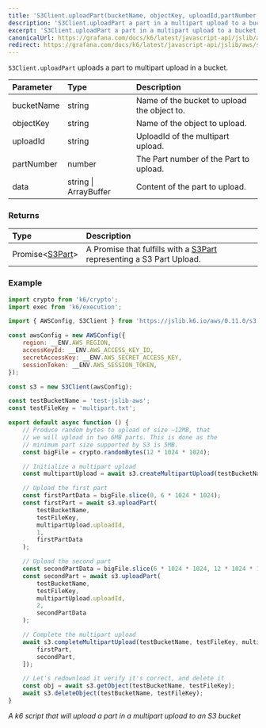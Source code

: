 ```yaml
---
title: 'S3Client.uploadPart(bucketName, objectKey, uploadId,partNumber, data)'
description: 'S3Client.uploadPart a part in a multipart upload to a bucket'
excerpt: 'S3Client.uploadPart a part in a multipart upload to a bucket'
canonicalUrl: https://grafana.com/docs/k6/latest/javascript-api/jslib/aws/s3client/uploadpart/
redirect: https://grafana.com/docs/k6/latest/javascript-api/jslib/aws/s3client/uploadpart/
---
```


`S3Client.uploadPart` uploads a part to multipart upload in a bucket.

| Parameter  | Type                  | Description                                  |
| :--------- | :-------------------- | :------------------------------------------- |
| bucketName | string                | Name of the bucket to upload the object to.  |
| objectKey  | string                | Name of the object to upload.                |
| uploadId   | string                | UploadId of the multipart upload.            |
| partNumber | number                | The Part number of the Part to upload.       |
| data       | string \| ArrayBuffer | Content of the part to upload.               |

### Returns

| Type                                                         | Description                                                                                                       |
| :----------------------------------------------------------- | :---------------------------------------------------------------------------------------------------------------- |
| Promise<[S3Part](/javascript-api/jslib/aws/s3client/s3part)> | A Promise that fulfills with a [S3Part](/javascript-api/jslib/aws/s3client/s3part) representing a S3 Part Upload. |

### Example

<CodeGroup labels={[]}>

```javascript
import crypto from 'k6/crypto';
import exec from 'k6/execution';

import { AWSConfig, S3Client } from 'https://jslib.k6.io/aws/0.11.0/s3.js';

const awsConfig = new AWSConfig({
    region: __ENV.AWS_REGION,
    accessKeyId: __ENV.AWS_ACCESS_KEY_ID,
    secretAccessKey: __ENV.AWS_SECRET_ACCESS_KEY,
    sessionToken: __ENV.AWS_SESSION_TOKEN,
});

const s3 = new S3Client(awsConfig);

const testBucketName = 'test-jslib-aws';
const testFileKey = 'multipart.txt';

export default async function () {
    // Produce random bytes to upload of size ~12MB, that
    // we will upload in two 6MB parts. This is done as the
    // minimum part size supported by S3 is 5MB.
    const bigFile = crypto.randomBytes(12 * 1024 * 1024);

    // Initialize a multipart upload
    const multipartUpload = await s3.createMultipartUpload(testBucketName, testFileKey);

    // Upload the first part
    const firstPartData = bigFile.slice(0, 6 * 1024 * 1024);
    const firstPart = await s3.uploadPart(
        testBucketName,
        testFileKey,
        multipartUpload.uploadId,
        1,
        firstPartData
    );

    // Upload the second part
    const secondPartData = bigFile.slice(6 * 1024 * 1024, 12 * 1024 * 1024);
    const secondPart = await s3.uploadPart(
        testBucketName,
        testFileKey,
        multipartUpload.uploadId,
        2,
        secondPartData
    );

    // Complete the multipart upload
    await s3.completeMultipartUpload(testBucketName, testFileKey, multipartUpload.uploadId, [
        firstPart,
        secondPart,
    ]);

    // Let's redownload it verify it's correct, and delete it
    const obj = await s3.getObject(testBucketName, testFileKey);
    await s3.deleteObject(testBucketName, testFileKey);
}
```

_A k6 script that will upload a part in a multipart upload to an S3 bucket_

</CodeGroup>